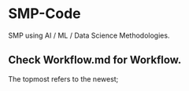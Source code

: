 # SMP-Code
SMP using AI / ML / Data Science Methodologies.  


## Check Workflow.md for Workflow.

The topmost refers to the newest;
